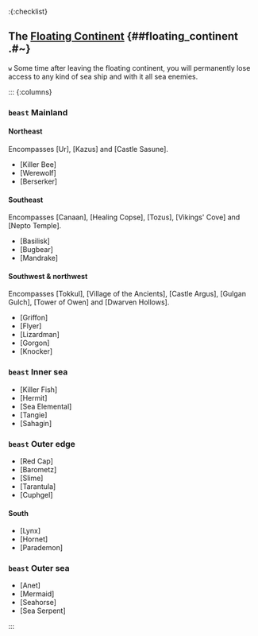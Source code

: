 :{:checklist}

## The [Floating Continent](@~) {##floating_continent .#~}

`w` Some time after leaving the floating continent, you will permanently lose access to any kind of sea ship and with it all sea enemies.

::: {:columns}

### `beast` Mainland

#### Northeast
Encompasses [Ur], [Kazus] and [Castle Sasune].
* [Killer Bee]
* [Werewolf]
* [Berserker]
  
#### Southeast
Encompasses [Canaan], [Healing Copse], [Tozus], [Vikings' Cove] and [Nepto Temple].
* [Basilisk]
* [Bugbear]
* [Mandrake]
  
#### Southwest & northwest
Encompasses [Tokkul], [Village of the Ancients], [Castle Argus], [Gulgan Gulch], [Tower of Owen] and [Dwarven Hollows].
* [Griffon]
* [Flyer]
* [Lizardman]
* [Gorgon]
* [Knocker]


### `beast` Inner sea
* [Killer Fish]
* [Hermit]
* [Sea Elemental]
* [Tangie]
* [Sahagin]


### `beast` Outer edge

* [Red Cap]
* [Barometz]
* [Slime]
* [Tarantula]
* [Cuphgel]
#### South
* [Lynx]
* [Hornet]
* [Parademon]

### `beast` Outer sea
* [Anet]
* [Mermaid]
* [Seahorse]
* [Sea Serpent]

:::